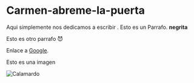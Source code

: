 # Carmen-abreme-la-puerta

Aqui simplemente nos dedicamos a escribir . Esto es un Parrafo.
**negrita**  

Esto es otro parrafo :smiling_imp:

Enlace a [Google](https://www.google.com).

Esto es una imagen

![Calamardo](https://i.pinimg.com/originals/15/4a/ac/154aac8b1d8198fb42e26a83990dff94.jpg)